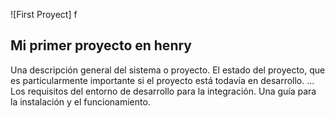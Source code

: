 ![First Proyect]
f<p align="left">
   ## **Mi primer proyecto en henry**
   </p>
<div>
Una descripción general del sistema o proyecto.
El estado del proyecto, que es particularmente importante si el proyecto está todavía en desarrollo. ...
Los requisitos del entorno de desarrollo para la integración.
Una guía para la instalación y el funcionamiento.
</div>